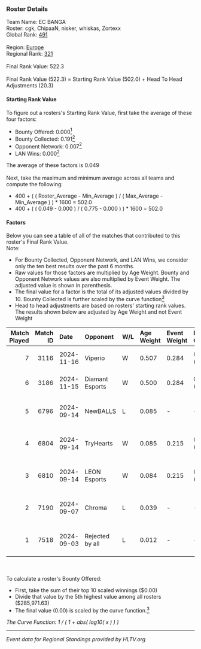 ### Roster Details<br />
Team Name: EC BANGA<br />
Roster: cgk, ChipaaN, nisker, whiskas, Zortexx<br />
Global Rank: [491](../../standings_global_2025_02_28.md)<br />
<br />
Region: [Europe]( ../../standings_europe_2025_02_28.md)<br />
Regional Rank: [321]( ../../standings_europe_2025_02_28.md)<br />
<br />
Final Rank Value:  522.3<br />
<br />
Final Rank Value (522.3) = Starting Rank Value (502.0) + Head To Head Adjustments (20.3)<br />

#### Starting Rank Value<br />
To figure out a rosters's Starting Rank Value, first take the average of these four factors:<br />
- Bounty Offered: 0.000[<sup>1</sup>](#table2)
- Bounty Collected: 0.191[<sup>2</sup>](#table1)
- Opponent Network: 0.007[<sup>2</sup>](#table1)
- LAN Wins: 0.000[<sup>2</sup>](#table1)

The average of these factors is 0.049<br />
<br />
Next, take the maximum and minimum average across all teams and compute the following:<br />
- 400 + ( ( Roster_Average - Min_Average ) / ( Max_Average - Min_Average ) ) * 1600 = 502.0
- 400 + ( ( 0.049 - 0.000 ) / ( 0.775 - 0.000 ) ) * 1600 = 502.0


#### Factors<br />
Below you can see a table of all of the matches that contributed to this roster's Final Rank Value.<br />
Note:<br />

- For Bounty Collected, Opponent Network, and LAN Wins, we consider only the ten best results over the past 6 months.
- Raw values for those factors are multiplied by Age Weight. Bounty and Opponent Network values are also multiplied by Event Weight. The adjusted value is shown in parenthesis.
- The final value for a factor is the total of its adjusted values divided by 10. Bounty Collected is further scaled by the curve function[<sup>3</sup>](#curveFunction)
- Head to head adjustments are based on rosters' starting rank values. The results shown below are adjusted by Age Weight and not Event Weight
<span id="table1"></span><br />


| Match Played | Match ID | Date       | Opponent        | W/L | Age Weight | Event Weight | Bounty Collected | Opponent Network | LAN Wins  | H2H Adj. | Roster                                           |
| -: | -: | :- | :- | :- | :- | :- | :- | :- | :- | -: | :- |
|            7 |     3116 | 2024-11-16 | Viperio         | W   | 0.507      | 0.284        | 0.002 (0.000)    | 0.444 (0.064)    | 0 (0.000) |    12.68 | cgk, ChipaaN, nisker, whiskas, Zortexx           |
|            6 |     3186 | 2024-11-15 | Diamant Esports | W   | 0.500      | 0.284        | 0.000 (0.000)    | 0.000 (0.000)    | 0 (0.000) |     5.50 | cgk, ChipaaN, nisker, whiskas, Zortexx           |
|            5 |     6796 | 2024-09-14 | NewBALLS        | L   | 0.085      | -            | -                | -                | -         |    -0.77 | ChipaaN, ComputerGeeK, discplex, nisker, Zortexx |
|            4 |     6804 | 2024-09-14 | TryHearts       | W   | 0.085      | 0.215        | 0.000 (0.000)    | 0.004 (0.000)    | 0 (0.000) |     1.20 | ChipaaN, ComputerGeeK, discplex, nisker, Zortexx |
|            3 |     6810 | 2024-09-14 | LEON Esports    | W   | 0.084      | 0.215        | 0.012 (0.000)    | 0.297 (0.005)    | 0 (0.000) |     2.24 | ChipaaN, ComputerGeeK, discplex, nisker, Zortexx |
|            2 |     7190 | 2024-09-07 | Chroma          | L   | 0.039      | -            | -                | -                | -         |    -0.31 | ChipaaN, ComputerGeeK, discplex, nisker, Zortexx |
|            1 |     7518 | 2024-09-03 | Rejected by all | L   | 0.012      | -            | -                | -                | -         |    -0.21 | ChipaaN, ComputerGeeK, discplex, nisker, Zortexx |

<br />
<span id="table2"></span><br />
To calculate a roster's Bounty Offered:<br />

- First, take the sum of their top 10 scaled winnings ($0.00)
- Divide that value by the 5th highest value among all rosters ($285,971.63)
- The final value (0.00) is scaled by the curve function.[<sup>3</sup>](#curveFunction)

<span id="curveFunction"></span>_The Curve Function: 1 / ( 1 + abs( log10( x ) ) )_<br />

---
_Event data for Regional Standings provided by HLTV.org_<br />
